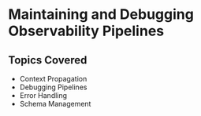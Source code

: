 # Maintaining and Debugging Observability Pipelines

## Topics Covered

- Context Propagation  
- Debugging Pipelines  
- Error Handling  
- Schema Management
